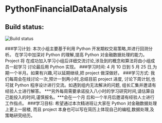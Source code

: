 # PythonFinancialDataAnalysis
## Build status:
![Build status](https://travis-ci.org/ycc1107/Python_Design_Patterns.svg?branch=master)

###学习计划:
本次小组主要基于利用 Python 开发期权交易策略,并进行回测分析。
在学习中加深对 Python 的理解,提高 Python 对金融数据处理的能力。Project 将
在成功加入学习小组后详细交流讨论,涉及到的概念和算法将由小组成员一起学习
讨论最后用 Python 实现。
###学习时间:
4 月 10 日到 5 月 25 日,为期一个半月。如果有兴趣,可以延期继续,把 project 做深做好。
###学习方式:
我们每周会在线讨论一次,预计一到两小时,总结目前 project 进度,
讨论下周计划,也可就 Python 程序设计进行交流。如遇到组内无法解决的问题,
组长汇集并邀请有经验人士进行解答。
***另外每周需要承诺投入八小时的学习研究时间,请估算自己能投入的时间,谨慎报名。***会在一个月
后和一个半月后邀请有经验人士进行工作指点。
###学习目标:
希望通过本次精进班让大家在 Python 对金融数据处理上更上一层楼,
而且 project 本身也可以写在简历上体现自己的编程,数据处理,及策略研究经历。
